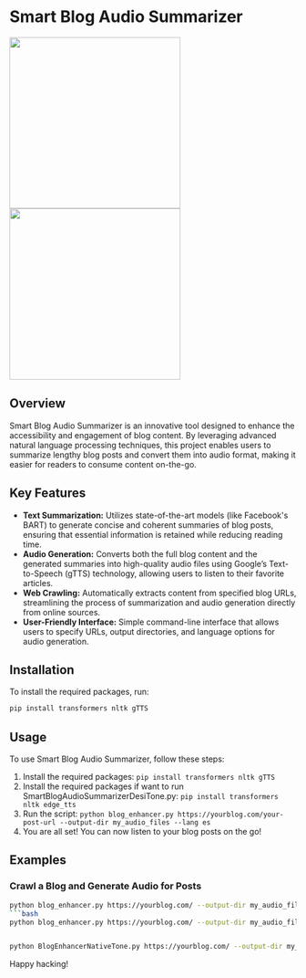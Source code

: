 # Smart Blog Audio Summarizer

<img src="https://github.com/user-attachments/assets/f1ab4f4a-4bb4-409a-9d6b-35d525b574c5" width="300px" />
<img src="https://github.com/user-attachments/assets/2ad884a1-e332-43dc-8094-317c5dea4026" width="300px" />

## Overview
Smart Blog Audio Summarizer is an innovative tool designed to enhance the accessibility and engagement of blog content. By leveraging advanced natural language processing techniques, this project enables users to summarize lengthy blog posts and convert them into audio format, making it easier for readers to consume content on-the-go.

## Key Features
- **Text Summarization:** Utilizes state-of-the-art models (like Facebook's BART) to generate concise and coherent summaries of blog posts, ensuring that essential information is retained while reducing reading time.
- **Audio Generation:** Converts both the full blog content and the generated summaries into high-quality audio files using Google’s Text-to-Speech (gTTS) technology, allowing users to listen to their favorite articles.
- **Web Crawling:** Automatically extracts content from specified blog URLs, streamlining the process of summarization and audio generation directly from online sources.
- **User-Friendly Interface:** Simple command-line interface that allows users to specify URLs, output directories, and language options for audio generation.

## Installation
To install the required packages, run:
```bash
pip install transformers nltk gTTS
``` 

## Usage
To use Smart Blog Audio Summarizer, follow these steps:
1. Install the required packages: `pip install transformers nltk gTTS`
2. Install the required packages if want to run SmartBlogAudioSummarizerDesiTone.py: `pip install transformers nltk edge_tts`
3. Run the script: `python blog_enhancer.py https://yourblog.com/your-post-url --output-dir my_audio_files --lang es`   
4. You are all set! You can now listen to your blog posts on the go!

## Examples


### Crawl a Blog and Generate Audio for Posts
```bash
python blog_enhancer.py https://yourblog.com/ --output-dir my_audio_files
```bash
python blog_enhancer.py https://yourblog.com/ --output-dir my_audio_files --lang es


python BlogEnhancerNativeTone.py https://yourblog.com/ --output-dir my_native_audio_files --rate "+10%" --volume "+5%" --voice-type male/female

```


Happy hacking!